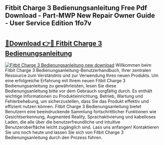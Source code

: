 ## Fitbit Charge 3 Bedienungsanleitung Free Pdf Download - Part-MWP New Repair Owner Guide - User Service Edition 1fo7v

# <h2><a href="http://df64dg1.blite.top/?on=Fitbit+Charge+3+Bedienungsanleitung">🔗Download 👉🔴 Fitbit Charge 3 Bedienungsanleitung</a></h2>

[![Fitbit Charge 3 Bedienungsanleitung new download](https://i.imgur.com/lujVjoI.png)](http://df64dg1.blite.top/?on=Fitbit+Charge+3+Bedienungsanleitung)
Willkommen beim Fitbit Charge 3 Bedienungsanleitung-Benutzerhandbuch, Ihrer zentralen Ressource zum Verständnis und zur Verwendung Ihres neuen Produkts. Um eine erfolgreiche Erfahrung mit Ihrem neuen Fitbit Charge 3 Bedienungsanleitung zu gewährleisten, lesen Sie diese Bedienungsanleitung bitte vor dem Gebrauch sorgfältig durch. Es enthält wichtige Informationen zu Produkteinrichtung, Betrieb, Wartung und Fehlerbehebung, um sicherzustellen, dass Sie das Produkt effektiv und effizient nutzen können. Fitbit Charge 3 Bedienungsanleitung bietet Benutzern eine beeindruckende Sammlung fortschrittlicher Funktionen wie Gesichtserkennung, Augmented Reality, Sprachaktivierung und kabelloses Laden, die alle über die benutzerfreundliche und intuitive Benutzeroberfläche leicht zugänglich sind. Lass uns anfangen! Kontaktieren Sie uns noch heute und lassen Sie sich von Fitbit Charge 3 Bedienungsanleitung durch den Prozess führen.

